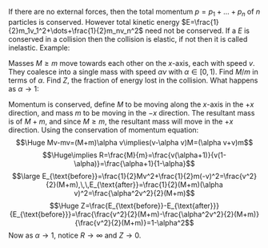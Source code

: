 If there are no external forces, then the total momentum $p=p_1+\dots+p_n$ of $n$ particles is conserved. However total kinetic energy $E=\frac{1}{2}m_1v_1^2+\dots+\frac{1}{2}m_nv_n^2$ need not be conserved. If a $E$ is conserved in a collision then the collision is elastic, if not then it is called inelastic. Example:

Masses $M\geq m$ move towards each other on the $x$-axis, each with speed $v$. They coalesce into a single mass with speed $\alpha v$ with $\alpha\in[0,1)$. Find $M/m$ in terms of $\alpha$. Find $Z$, the fraction of energy lost in the collision. What happens as $\alpha\to 1$:

Momentum is conserved, define $M$ to be moving along the $x$-axis in the $+x$ direction, and mass $m$ to be moving in the $-x$ direction. The resultant mass is of $M+m$, and since $M\geq m$, the resultant mass will move in the $+x$ direction. Using the conservation of momentum equation:$$\Huge Mv-mv=(M+m)\alpha v\implies(v-\alpha v)M=(\alpha v+v)m$$$$\Huge\implies R=\frac{M}{m}=\frac{v(\alpha+1)}{v(1-\alpha)}=\frac{\alpha+1}{1-\alpha}$$$$\large E_{\text{before}}=\frac{1}{2}Mv^2+\frac{1}{2}m(-v)^2=\frac{v^2}{2}(M+m),\,\,E_{\text{after}}=\frac{1}{2}(M+m)(\alpha v)^2=\frac{\alpha^2v^2}{2}(M+m)$$$$\Huge Z=\frac{E_{\text{before}}-E_{\text{after}}}{E_{\text{before}}}=\frac{\frac{v^2}{2}(M+m)-\frac{\alpha^2v^2}{2}(M+m)}{\frac{v^2}{2}(M+m)}=1-\alpha^2$$Now as $\alpha\to 1$, notice $R\to\infty$ and $Z\to 0$. 
